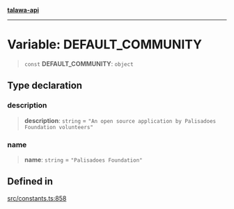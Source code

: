 [**talawa-api**](../../README.md)

***

# Variable: DEFAULT\_COMMUNITY

> `const` **DEFAULT\_COMMUNITY**: `object`

## Type declaration

### description

> **description**: `string` = `"An open source application by Palisadoes Foundation volunteers"`

### name

> **name**: `string` = `"Palisadoes Foundation"`

## Defined in

[src/constants.ts:858](https://github.com/Suyash878/talawa-api/blob/095e6964ce2a06c1c30d1acf81b6162203f1db91/src/constants.ts#L858)
